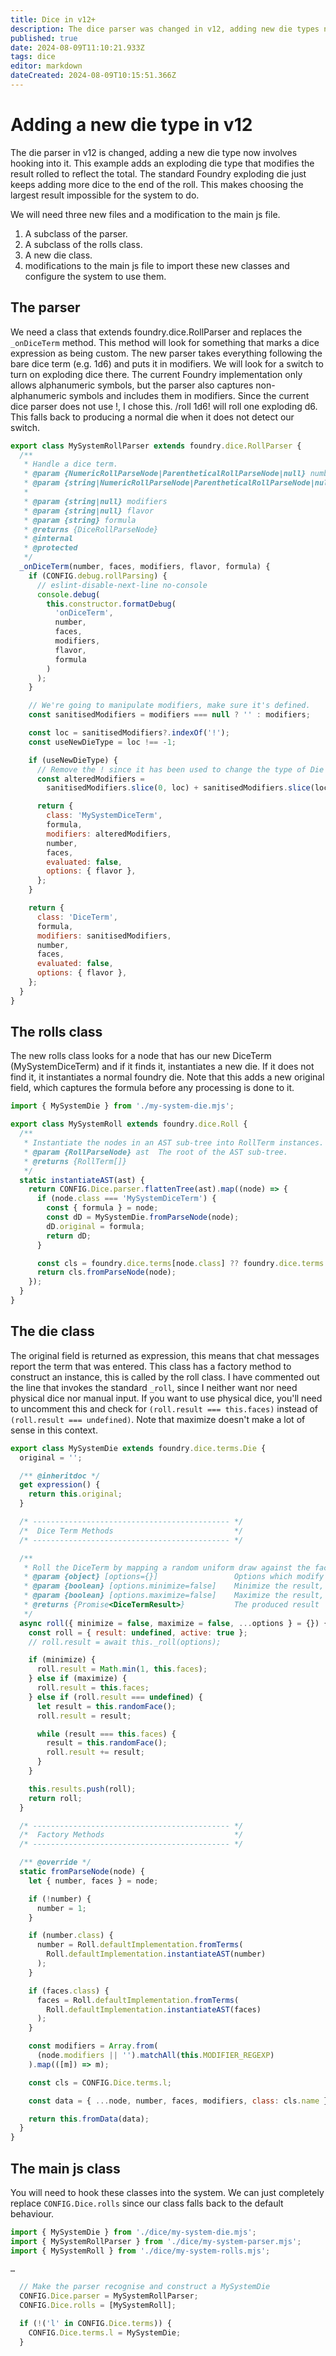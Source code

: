 ```yaml
---
title: Dice in v12+
description: The dice parser was changed in v12, adding new die types now needs to hook into it
published: true
date: 2024-08-09T11:10:21.933Z
tags: dice
editor: markdown
dateCreated: 2024-08-09T10:15:51.366Z
---
```


# Adding a new die type in v12
The die parser in v12 is changed, adding a new die type now involves hooking into it. This example adds an exploding die type that modifies the result rolled to reflect the total. The standard Foundry exploding die just keeps adding more dice to the end of the roll. This makes choosing the largest result impossible for the system to do. 

We will need three new files and a modification to the main js file.

1. A subclass of the parser.
2. A subclass of the rolls class.
3. A new die class.
4. modifications to the main js file to import these new classes and configure the system to use them.

## The parser

We need a class that extends foundry.dice.RollParser and replaces the `_onDiceTerm` method. This method will look for something that marks a dice expression as being custom. The new parser takes everything following the bare dice term (e.g. 1d6) and puts it in modifiers. We will look for a switch to turn on exploding dice there. The current Foundry implementation only allows alphanumeric symbols, but the parser also captures non-alphanumeric symbols and includes them in modifiers. Since the current dice parser does not use !, I chose this. /roll 1d6! will roll one exploding d6. This falls back to producing a normal die when it does not detect our switch.

```js
export class MySystemRollParser extends foundry.dice.RollParser {
  /**
   * Handle a dice term.
   * @param {NumericRollParseNode|ParentheticalRollParseNode|null} number  The number of dice.
   * @param {string|NumericRollParseNode|ParentheticalRollParseNode|null} faces  The number of die faces or a string
   *                                                                             denomination like "c" or "f".
   * @param {string|null} modifiers                                        The matched modifiers string.
   * @param {string|null} flavor                                           Associated flavor text.
   * @param {string} formula                                               The original matched text.
   * @returns {DiceRollParseNode}
   * @internal
   * @protected
   */
  _onDiceTerm(number, faces, modifiers, flavor, formula) {
    if (CONFIG.debug.rollParsing) {
      // eslint-disable-next-line no-console
      console.debug(
        this.constructor.formatDebug(
          'onDiceTerm',
          number,
          faces,
          modifiers,
          flavor,
          formula
        )
      );
    }

    // We're going to manipulate modifiers, make sure it's defined.
    const sanitisedModifiers = modifiers === null ? '' : modifiers;

    const loc = sanitisedModifiers?.indexOf('!');
    const useNewDieType = loc !== -1;

    if (useNewDieType) {
      // Remove the ! since it has been used to change the type of Die
      const alteredModifiers =
        sanitisedModifiers.slice(0, loc) + sanitisedModifiers.slice(loc + 1);

      return {
        class: 'MySystemDiceTerm',
        formula,
        modifiers: alteredModifiers,
        number,
        faces,
        evaluated: false,
        options: { flavor },
      };
    }

    return {
      class: 'DiceTerm',
      formula,
      modifiers: sanitisedModifiers,
      number,
      faces,
      evaluated: false,
      options: { flavor },
    };
  }
}
```
## The rolls class
The new rolls class looks for a node that has our new DiceTerm (MySystemDiceTerm) and if it finds it, instantiates a new die. If it does not find it, it instantiates a normal foundry die. Note that this adds a new original field, which captures the formula before any processing is done to it.

```js
import { MySystemDie } from './my-system-die.mjs';

export class MySystemRoll extends foundry.dice.Roll {
  /**
   * Instantiate the nodes in an AST sub-tree into RollTerm instances.
   * @param {RollParseNode} ast  The root of the AST sub-tree.
   * @returns {RollTerm[]}
   */
  static instantiateAST(ast) {
    return CONFIG.Dice.parser.flattenTree(ast).map((node) => {
      if (node.class === 'MySystemDiceTerm') {
        const { formula } = node;
        const dD = MySystemDie.fromParseNode(node);
        dD.original = formula;
        return dD;
      }

      const cls = foundry.dice.terms[node.class] ?? foundry.dice.terms.RollTerm;
      return cls.fromParseNode(node);
    });
  }
}
```

## The die class
The original field is returned as expression, this means that chat messages report the term that was entered. This class has a factory method to construct an instance, this is called by the roll class. I have commented out the line that invokes the standard `_roll`, since I neither want nor need physical dice nor manual input. If you want to use physical dice, you'll need to uncomment this and check for `(roll.result === this.faces)` instead of `(roll.result === undefined)`. Note that maximize doesn't make a lot of sense in this context.

```js
export class MySystemDie extends foundry.dice.terms.Die {
  original = '';

  /** @inheritdoc */
  get expression() {
    return this.original;
  }

  /* -------------------------------------------- */
  /*  Dice Term Methods                           */
  /* -------------------------------------------- */

  /**
   * Roll the DiceTerm by mapping a random uniform draw against the faces of the dice term.
   * @param {object} [options={}]                 Options which modify how a random result is produced
   * @param {boolean} [options.minimize=false]    Minimize the result, obtaining the smallest possible value.
   * @param {boolean} [options.maximize=false]    Maximize the result, obtaining the largest possible value.
   * @returns {Promise<DiceTermResult>}           The produced result
   */
  async roll({ minimize = false, maximize = false, ...options } = {}) {
    const roll = { result: undefined, active: true };
    // roll.result = await this._roll(options);

    if (minimize) {
      roll.result = Math.min(1, this.faces);
    } else if (maximize) {
      roll.result = this.faces;
    } else if (roll.result === undefined) {
      let result = this.randomFace();
      roll.result = result;

      while (result === this.faces) {
        result = this.randomFace();
        roll.result += result;
      }
    }

    this.results.push(roll);
    return roll;
  }

  /* -------------------------------------------- */
  /*  Factory Methods                             */
  /* -------------------------------------------- */

  /** @override */
  static fromParseNode(node) {
    let { number, faces } = node;

    if (!number) {
      number = 1;
    }

    if (number.class) {
      number = Roll.defaultImplementation.fromTerms(
        Roll.defaultImplementation.instantiateAST(number)
      );
    }

    if (faces.class) {
      faces = Roll.defaultImplementation.fromTerms(
        Roll.defaultImplementation.instantiateAST(faces)
      );
    }

    const modifiers = Array.from(
      (node.modifiers || '').matchAll(this.MODIFIER_REGEXP)
    ).map(([m]) => m);

    const cls = CONFIG.Dice.terms.l;

    const data = { ...node, number, faces, modifiers, class: cls.name };

    return this.fromData(data);
  }
}
```

## The main js class
You will need to hook these classes into the system. We can just completely replace `CONFIG.Dice.rolls` since our class falls back to the default behaviour.

```js
import { MySystemDie } from './dice/my-system-die.mjs';
import { MySystemRollParser } from './dice/my-system-parser.mjs';
import { MySystemRoll } from './dice/my-system-rolls.mjs';

…

  // Make the parser recognise and construct a MySystemDie
  CONFIG.Dice.parser = MySystemRollParser;
  CONFIG.Dice.rolls = [MySystemRoll];

  if (!('l' in CONFIG.Dice.terms)) {
    CONFIG.Dice.terms.l = MySystemDie;
  }
```




